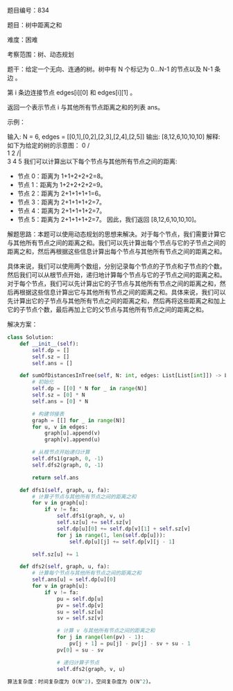 题目编号：834

题目：树中距离之和

难度：困难

考察范围：树、动态规划

题干：给定一个无向、连通的树。树中有 N 个标记为 0...N-1 的节点以及 N-1 条边 。

第 i 条边连接节点 edges[i][0] 和 edges[i][1] 。

返回一个表示节点 i 与其他所有节点距离之和的列表 ans。

示例：

输入: N = 6, edges = [[0,1],[0,2],[2,3],[2,4],[2,5]]
输出: [8,12,6,10,10,10]
解释:
如下为给定的树的示意图：
  0
 / \
1   2
   /|\
  3 4 5
我们可以计算出以下每个节点与其他所有节点之间的距离:
- 节点 0：距离为 1+1+2+2+2=8。
- 节点 1：距离为 1+2+2+2+2=9。
- 节点 2：距离为 2+1+1+1+1=6。
- 节点 3：距离为 2+1+1+1+2=7。
- 节点 4：距离为 2+1+1+1+2=7。
- 节点 5：距离为 2+1+1+1+2=7。
因此，我们返回 [8,12,6,10,10,10]。

解题思路：本题可以使用动态规划的思想来解决。对于每个节点，我们需要计算它与其他所有节点之间的距离之和。我们可以先计算出每个节点与它的子节点之间的距离之和，然后再根据这些信息计算出每个节点与其他所有节点之间的距离之和。

具体来说，我们可以使用两个数组，分别记录每个节点的子节点和子节点的个数。然后我们可以从根节点开始，递归地计算每个节点与它的子节点之间的距离之和。对于每个节点，我们可以先计算出它的子节点与其他所有节点之间的距离之和，然后再根据这些信息计算出它与其他所有节点之间的距离之和。具体来说，我们可以先计算出它的子节点与其他所有节点之间的距离之和，然后再将这些距离之和加上它的子节点个数，最后再加上它的父节点与其他所有节点之间的距离之和。

解决方案：

```python
class Solution:
    def __init__(self):
        self.dp = []
        self.sz = []
        self.ans = []

    def sumOfDistancesInTree(self, N: int, edges: List[List[int]]) -> List[int]:
        # 初始化
        self.dp = [[0] * N for _ in range(N)]
        self.sz = [0] * N
        self.ans = [0] * N

        # 构建邻接表
        graph = [[] for _ in range(N)]
        for u, v in edges:
            graph[u].append(v)
            graph[v].append(u)

        # 从根节点开始递归计算
        self.dfs1(graph, 0, -1)
        self.dfs2(graph, 0, -1)

        return self.ans

    def dfs1(self, graph, u, fa):
        # 计算子节点与其他所有节点之间的距离之和
        for v in graph[u]:
            if v != fa:
                self.dfs1(graph, v, u)
                self.sz[u] += self.sz[v]
                self.dp[u][0] += self.dp[v][1] + self.sz[v]
                for j in range(1, len(self.dp[u])):
                    self.dp[u][j] += self.dp[v][j - 1]

        self.sz[u] += 1

    def dfs2(self, graph, u, fa):
        # 计算每个节点与其他所有节点之间的距离之和
        self.ans[u] = self.dp[u][0]
        for v in graph[u]:
            if v != fa:
                pu = self.dp[u]
                pv = self.dp[v]
                su = self.sz[u]
                sv = self.sz[v]

                # 计算 v 与其他所有节点之间的距离之和
                for j in range(len(pv) - 1):
                    pv[j + 1] = pu[j] - pv[j] - sv + su - 1
                pv[0] = su - sv

                # 递归计算子节点
                self.dfs2(graph, v, u)

算法复杂度：时间复杂度为 O(N^2)，空间复杂度为 O(N^2)。